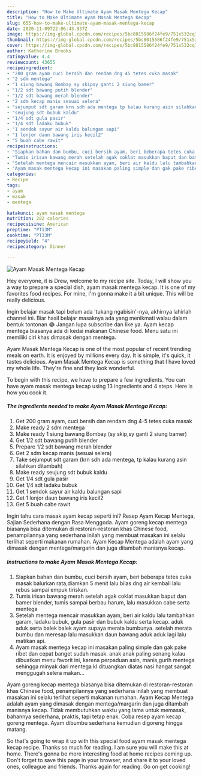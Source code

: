 ```yaml
---
description: "How to Make Ultimate Ayam Masak Mentega Kecap"
title: "How to Make Ultimate Ayam Masak Mentega Kecap"
slug: 655-how-to-make-ultimate-ayam-masak-mentega-kecap
date: 2020-11-09T22:06:43.937Z
image: https://img-global.cpcdn.com/recipes/5bc8015586f24fe9/751x532cq70/ayam-masak-mentega-kecap-foto-resep-utama.jpg
thumbnail: https://img-global.cpcdn.com/recipes/5bc8015586f24fe9/751x532cq70/ayam-masak-mentega-kecap-foto-resep-utama.jpg
cover: https://img-global.cpcdn.com/recipes/5bc8015586f24fe9/751x532cq70/ayam-masak-mentega-kecap-foto-resep-utama.jpg
author: Katherine Brooks
ratingvalue: 4.4
reviewcount: 43655
recipeingredient:
- "200 gram ayam cuci bersih dan rendam dng 45 tetes cuka masak"
- "2 sdm mentega"
- "1 siung bawang Bombay sy skipsy ganti 2 siung bamer"
- "1/2 sdt bawang putih blender"
- "1/2 sdt bawang merah blender"
- "2 sdm kecap manis sesuai selera"
- "sejumput sdt garam krn sdh ada mentega tp kalau kurang asin silahkan ditambah"
- "seujung sdt bubuk kaldu"
- "1/4 sdt gula pasir"
- "1/4 sdt ladaku bubuk"
- "1 sendok sayur air kaldu balungan sapi"
- "1 lonjor daun bawang iris kecil2"
- "5 buah cabe rawit"
recipeinstructions:
- "Siapkan bahan dan bumbu, cuci bersih ayam, beri beberapa tetes cuka masak balurkan rata,diamkan 5 menit lalu bilas dng air kembali lalu rebus sampai empuk tiriskan."
- "Tumis irisan bawang merah setelah agak coklat masukkan baput dan bamer blender, tumis sampai berbau harum, lalu masukkan cabe serta mentega"
- "Setelah mentega mencair masukkan ayam, beri air kaldu lalu tambahkan garam, ladaku bubuk, gula pasir dan bubuk kaldu serta kecap. aduk aduk serta balek balek ayam supaya merata bumbunya. setelah merata bumbu dan meresap lalu masukkan daun bawang aduk aduk lagi lalu matikan api."
- "Ayam masak mentega kecap ini masakan paling simple dan gak pake ribet dan cepat banget sudah masak. anak anak paling senang kalau dibuatkan menu favorit ini, karena perpaduan asin, manis,gurih mentega sehingga minyak dari mentega kl dituangkan diatas nasi hangat sangat menggugah selera makan..."
categories:
- Recipe
tags:
- ayam
- masak
- mentega

katakunci: ayam masak mentega 
nutrition: 282 calories
recipecuisine: American
preptime: "PT13M"
cooktime: "PT33M"
recipeyield: "4"
recipecategory: Dinner

---
```



![Ayam Masak Mentega Kecap](https://img-global.cpcdn.com/recipes/5bc8015586f24fe9/751x532cq70/ayam-masak-mentega-kecap-foto-resep-utama.jpg)

Hey everyone, it is Drew, welcome to my recipe site. Today, I will show you a way to prepare a special dish, ayam masak mentega kecap. It is one of my favorites food recipes. For mine, I'm gonna make it a bit unique. This will be really delicious.

Ingin belajar masak tapi belum ada &#39;tukang ngabisin&#39;-nya, akhirnya lahirlah channel ini. Biar hasil belajar masaknya ada yang menikmati walau dalam bentuk tontonan 😂 Jangan lupa subscribe dan like ya. Ayam kecap mentega biasanya ada di kedai makanan Chinese food. Menu satu ini memiliki ciri khas dimasak dengan mentega.

Ayam Masak Mentega Kecap is one of the most popular of recent trending meals on earth. It is enjoyed by millions every day. It is simple, it's quick, it tastes delicious. Ayam Masak Mentega Kecap is something that I have loved my whole life. They're fine and they look wonderful.


To begin with this recipe, we have to prepare a few ingredients. You can have ayam masak mentega kecap using 13 ingredients and 4 steps. Here is how you cook it.

<!--inarticleads1-->

##### The ingredients needed to make Ayam Masak Mentega Kecap:

1. Get 200 gram ayam, cuci bersih dan rendam dng 4-5 tetes cuka masak
1. Make ready 2 sdm mentega
1. Make ready 1 siung bawang Bombay (sy skip,sy ganti 2 siung bamer)
1. Get 1/2 sdt bawang putih blender
1. Prepare 1/2 sdt bawang merah blender
1. Get 2 sdm kecap manis (sesuai selera)
1. Take sejumput sdt garam (krn sdh ada mentega, tp kalau kurang asin silahkan ditambah)
1. Make ready seujung sdt bubuk kaldu
1. Get 1/4 sdt gula pasir
1. Get 1/4 sdt ladaku bubuk
1. Get 1 sendok sayur air kaldu balungan sapi
1. Get 1 lonjor daun bawang iris kecil2
1. Get 5 buah cabe rawit


Ingin tahu cara masak ayam kecap seperti ini? Resep Ayam Kecap Mentega, Sajian Sederhana dengan Rasa Menggoda. Ayam goreng kecap mentega biasanya bisa ditemukan di restoran-restoran khas Chinese food, penampilannya yang sederhana inilah yang membuat masakan ini selalu terlihat seperti makanan rumahan. Ayam Kecap Mentega adalah ayam yang dimasak dengan mentega/margarin dan juga ditambah manisnya kecap. 

<!--inarticleads2-->

##### Instructions to make Ayam Masak Mentega Kecap:

1. Siapkan bahan dan bumbu, cuci bersih ayam, beri beberapa tetes cuka masak balurkan rata,diamkan 5 menit lalu bilas dng air kembali lalu rebus sampai empuk tiriskan.
1. Tumis irisan bawang merah setelah agak coklat masukkan baput dan bamer blender, tumis sampai berbau harum, lalu masukkan cabe serta mentega
1. Setelah mentega mencair masukkan ayam, beri air kaldu lalu tambahkan garam, ladaku bubuk, gula pasir dan bubuk kaldu serta kecap. aduk aduk serta balek balek ayam supaya merata bumbunya. setelah merata bumbu dan meresap lalu masukkan daun bawang aduk aduk lagi lalu matikan api.
1. Ayam masak mentega kecap ini masakan paling simple dan gak pake ribet dan cepat banget sudah masak. anak anak paling senang kalau dibuatkan menu favorit ini, karena perpaduan asin, manis,gurih mentega sehingga minyak dari mentega kl dituangkan diatas nasi hangat sangat menggugah selera makan...


Ayam goreng kecap mentega biasanya bisa ditemukan di restoran-restoran khas Chinese food, penampilannya yang sederhana inilah yang membuat masakan ini selalu terlihat seperti makanan rumahan. Ayam Kecap Mentega adalah ayam yang dimasak dengan mentega/margarin dan juga ditambah manisnya kecap. Tidak membutuhkan waktu yang lama untuk memasak, bahannya sederhana, praktis, tapi tetap enak. Coba resep ayam kecap goreng mentega. Ayam dibumbu sederhana kemudian digoreng hingga matang. 

So that's going to wrap it up with this special food ayam masak mentega kecap recipe. Thanks so much for reading. I am sure you will make this at home. There's gonna be more interesting food at home recipes coming up. Don't forget to save this page in your browser, and share it to your loved ones, colleague and friends. Thanks again for reading. Go on get cooking!
